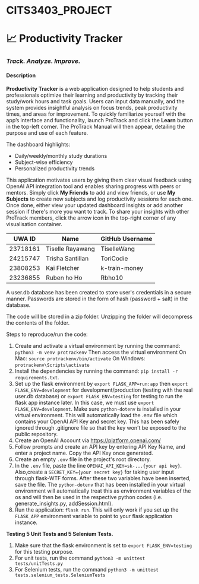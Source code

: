 # CITS3403_PROJECT

# 📈 Productivity Tracker

### _Track. Analyze. Improve._

#### Description

**Productivity Tracker** is a web application designed to help students and professionals optimize their learning and productivity by tracking their study/work hours and task goals. Users can input data manually, and the system provides insightful analysis on focus trends, peak productivity times, and areas for improvement. To quickly familiarize yourself with the app’s interface and functionality, launch ProTrack and click the **Learn** button in the top-left corner. The ProTrack Manual will then appear, detailing the purpose and use of each feature.

The dashboard highlights:
- Daily/weekly/monthly study durations
- Subject-wise efficiency
- Personalized productivity trends

This application motivates users by giving them clear visual feedback using OpenAI API integration tool and enables sharing progress with peers or mentors. Simply click **My Friends** to add and view friends, or use **My Subjects** to create new subjects and log productivity sessions for each one. Once done, either view your updated dashboard insights or add another session if there's more you want to track. To share your insights with other ProTrack members, click the arrow icon in the top-right corner of any visualisation container.


| UWA ID     | Name          | GitHub Username   |
|------------|----------------|-------------------|
| 23718161   | Tiselle Rayawang    | TiselleWang       |
| 24215747   | Trisha Santillan     | ToriCodie          |
| 23808253   | Kai Fletcher  | k-train-money        | 
| 23236855   | Ruben ho Ho	  |  Rbho10       |

A user.db database has been created to store user's credentials in a secure manner. Passwords are stored in the form of hash (password + salt) in the database.

The code will be stored in a zip folder. Unzipping the folder will decompress the contents of the folder. 

Steps to reproduce/run the code:
1. Create and activate a virtual environment by running the command: `python3 -m venv protrackenv` 
Then access the virtual environment On Mac: `source protrackenv/bin/activate` On Windows: `protrackenv\Scripts\activate`
2. Install the dependencies by running the command: `pip install -r requirements.txt`.
3. Set up the flask environment by `export FLASK_APP=run:app` then `export FLASK_ENV=development` for development/production (testing with the real user.db database) or `export FLASK_ENV=testing` for testing to run the flask app instance later. In this case, we must use `export FLASK_ENV=development`.
Make sure `python-dotenv` is installed in your virtual environment. This will automatically load the .env file which contains your OpenAI API Key and secret key. This has been safely ignored through .gitignore file so that the key won't be exposed to the public repository.
5. Create an OpenAI Account via https://platform.openai.com/
6. Follow prompts and create an API key by entering API Key Name, and enter a project name. Copy the API Key once generated.
7. Create an empty `.env` file in the project's root directory. 
8. In the `.env` file, paste the line `OPENAI_API_KEY=sk-...{your api key}`. Also,create a `SECRET_KEY={your secret key}` for taking user input through flask-WTF forms. After these two variables have been inserted, save the file. The `python-dotenv` that has been installed in your virtual environment will automatically treat this as environment variables of the os and will then be used in the respective python codes (i.e. generate_insights.py, addSession.html).
9. Run the application: `flask run`. This will only work if you set up the `FLASK_APP` environment variable to point to your flask application instance.

**Testing 5 Unit Tests and 5 Selenium Tests.**
1. Make sure that the flask environment is set to `export FLASK_ENV=testing` for this testing purpose.
2. For unit tests, run the command `python3 -m unittest tests/unitTests.py`
3. For Selenium tests, run the command `python3 -m unittest tests.selenium_tests.SeleniumTests`


